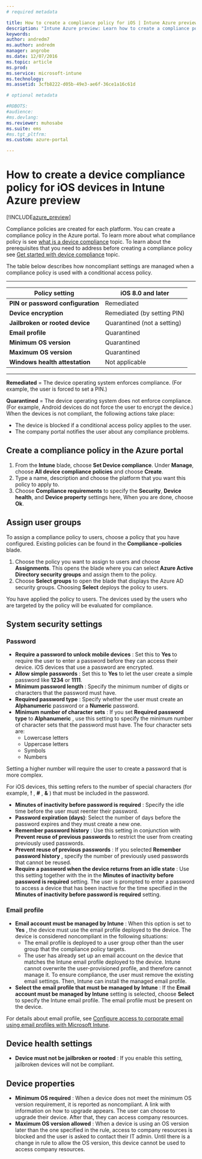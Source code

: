 ```yaml
---
# required metadata

title: How to create a compliance policy for iOS | Intune Azure preview | Microsoft Docs
description: "Intune Azure preview: Learn how to create a compliance policy for iOS devices."
keywords:
author: andredm7
ms.author: andredm
manager: angrobe
ms.date: 12/07/2016
ms.topic: article
ms.prod:
ms.service: microsoft-intune
ms.technology:
ms.assetid: 3cfb8222-d05b-49e3-ae6f-36ce1a16c61d

# optional metadata

#ROBOTS:
#audience:
#ms.devlang:
ms.reviewer: muhosabe
ms.suite: ems
#ms.tgt_pltfrm:
ms.custom: azure-portal

---
```


# How to create a device compliance policy for iOS devices in Intune Azure preview


[!INCLUDE[azure_preview](../includes/azure_preview.md)]

Compliance policies are created for each platform.  You can create a compliance policy in the Azure portal. To learn more about what compliance policy is see [what is a device compliance](what-is-device-compliance.md) topic. To learn about the prerequisites that you need to address before creating a compliance policy see [Get started with device compliance](get-started-with-device-compliance.md) topic.

The table below describes how noncompliant settings are managed when a compliance policy is used with a conditional access policy.

-------------------------------


| **Policy setting** | **iOS 8.0 and later** |
| --- | --- |
| **PIN or password configuration** | Remediated |   
| **Device encryption** | Remediated (by setting PIN) |
| **Jailbroken or rooted device** | Quarantined (not a setting)
| **Email profile** | Quarantined |
|**Minimum OS version** | Quarantined |
| **Maximum OS version** | Quarantined |  
| **Windows health attestation** | Not applicable |  
----------------------------


**Remediated** = The device operating system enforces compliance. (For example, the user is forced to set a PIN.)

**Quarantined** = The device operating system does not enforce compliance. (For example, Android devices do not force the user to encrypt the device.) When the devices is not compliant, the following actions take place:

- The device is blocked if a conditional access policy applies to the user.
- The company portal notifies the user about any compliance problems.

## Create a compliance policy in the Azure portal

1. From the **Intune** blade, choose **Set Device compliance**. Under **Manage**, choose **All device compliance policies** and choose **Create**.
2. Type a name, description and choose the platform that you want this policy to apply to.
3. Choose **Compliance requirements** to specify the **Security**, **Device health**, and **Device property** settings here, When you are done, choose **Ok**.

<!--- 4. Choose **Actions for noncompliance** to say what actions should happen when a device is determined as noncompliant with this policy.
5. In the **Actions for noncompliance** blade, choose **Add** to create a new action.  The action parameters blade allows you to specify the action, email recipients that should receive the notification in addition to the user of the device, and the content of the notification that you want to send.
7. The message template option allows you to create several custom emails depending on when the action is set to take. For example, you can create a message for notifications that are sent for the first time and a different message for final warning before access is blocked. The custom messages that you create can be used for all your device compliance policy.
7. Specify the **Grace period** which determines when that action to take place.  For example, you may want to send a notification as soon as the device is evaluated as noncompliant, but allow some time before enforcing the conditional access policy to block access to company resources like SharePoint online.
8. Choose **Add** to finish creating the action.
9. You can create multiple actions and the sequence in which they should occur. Choose **Ok** when you are finished creating all the actions.--->

## Assign user groups

To assign a compliance policy to users, choose a policy that you have configured. Existing policies can be found in the **Compliance –policies** blade.

1. Choose the policy you want to assign to users and choose **Assignments**. This opens the blade where you can select **Azure Active Directory security groups** and assign them to the policy.
2. Choose **Select groups** to open the blade that displays the Azure AD security groups.  Choosing **Select**  deploys the policy to users.

You have applied the policy to users.  The devices used by the users who are targeted by the policy will be evaluated for compliance.

<!---## Compliance policy settings--->

## System security settings

### Password

- **Require a password to unlock mobile devices** : Set this to **Yes** to require the user to enter a password before they can access their device. iOS devices that use a password are encrypted.
- **Allow simple passwords** : Set this to **Yes** to let the user create a simple password like **1234** or **1111**.
- **Minimum password length** : Specify the minimum number of digits or characters that the password must have.
- **Required password type** : Specify whether the user must create an **Alphanumeric** password or a **Numeric** password.
- **Minimum number of character sets** : If you set **Required password type** to **Alphanumeric** , use this setting to specify the minimum number of character sets that the password must have. The four character sets are:
  - Lowercase letters
  - Uppercase letters
  - Symbols
  - Numbers

Setting a higher number will require the user to create a password that is more complex.

For iOS devices, this setting refers to the number of special characters (for example, **!** , **#** , **&amp;** ) that must be included in the password.

- **Minutes of inactivity before password is required** : Specify the idle time before the user must reenter their password.
- **Password expiration (days)**: Select the number of days before the password expires and they must create a new one.
- **Remember password history** : Use this setting in conjunction with **Prevent reuse of previous passwords** to restrict the user from creating previously used passwords.
- **Prevent reuse of previous passwords** : If you selected **Remember password history** , specify the number of previously used passwords that cannot be reused.
- **Require a password when the device returns from an idle state** : Use this setting together with the in the **Minutes of inactivity before password is required** setting. The user is prompted to enter a password to access a device that has been inactive for the time specified in the **Minutes of inactivity before password is required** setting.

### Email profile

- **Email account must be managed by Intune** : When this option is set to **Yes** , the device must use the email profile deployed to the device. The device is considered noncompliant in the following situations:
  - The email profile is deployed to a user group other than the user group that the compliance policy targets.
  - The user has already set up an email account on the device that matches the Intune email profile deployed to the device. Intune cannot overwrite the user-provisioned profile, and therefore cannot manage it. To ensure compliance, the user must remove the existing email settings. Then, Intune can install the managed email profile.
- **Select the email profile that must be managed by Intune** : If the **Email account must be managed by Intune** setting is selected, choose **Select** to specify the Intune email profile. The email profile must be present on the device.

For details about email profile, see [Configure access to corporate email using email profiles with Microsoft Intune](https://docs.microsoft.com/en-us/intune/deploy-use/configure-access-to-corporate-email-using-email-profiles-with-microsoft-intune).

## Device health settings

- **Device must not be jailbroken or rooted** : If you enable this setting, jailbroken devices will not be compliant.

## Device properties

- **Minimum OS required** : When a device does not meet the minimum OS version requirement, it is reported as noncompliant. A link with information on how to upgrade appears. The user can choose to upgrade their device. After that, they can access company resources.
- **Maximum OS version allowed** : When a device is using an OS version later than the one specified in the rule, access to company resources is blocked and the user is asked to contact their IT admin. Until there is a change in rule to allow the OS version, this device cannot be used to access company resources.

<!--- ## Next steps

[How to monitor device compliance](monitor-device-compliance.md)--->
